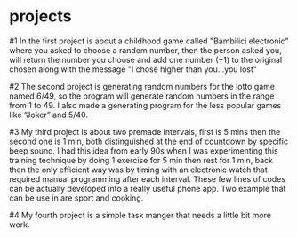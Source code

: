 # projects

#1    In the first project is about a childhood game called "Bambilici electronic" where you asked to choose a random number, then the person asked you, will return the number you choose and add one number (+1) to the original chosen along with the message "I chose higher than you...you lost" 

#2    The second project is generating random numbers for the lotto game named 6/49, so the program will generate random numbers in the range from 1 to 49. I also made a generating program for the less popular games like “Joker” and 5/40. 

#3    My third project is about two premade intervals, first is 5 mins then the second one is 1 min, both distinguished at the end of countdown by specific beep sound. 
I had this idea from early 90s when I was experimenting this training technique by doing 1 exercise for 5 min then rest for 1 min, back then the only efficient way was by timing with an electronic watch that required manual programming after each interval. 
These few lines of codes can be actually developed into a really useful phone app. Two example that can be use in are sport and cooking. 

#4   My fourth project is a simple task manger that needs a little bit more work. 
